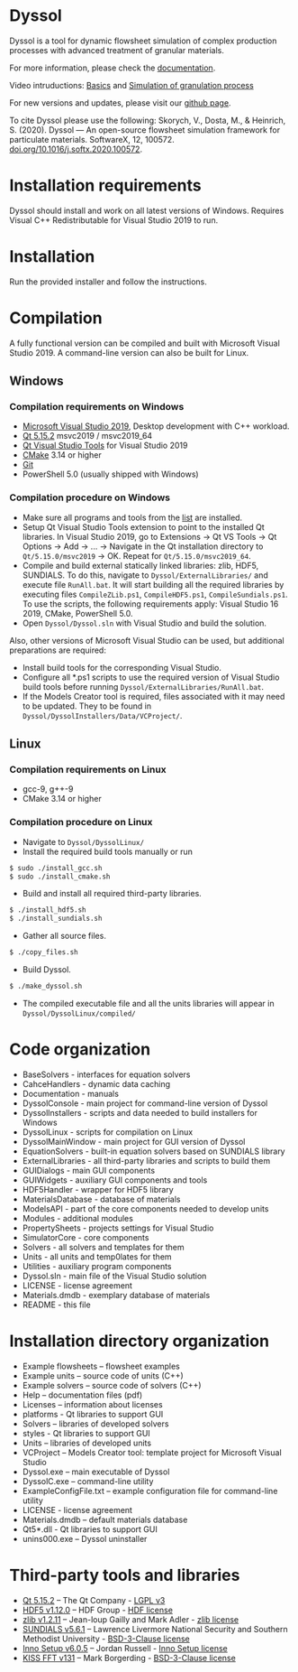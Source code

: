 # Dyssol
Dyssol is a tool for dynamic flowsheet simulation of complex production processes with advanced treatment of granular materials.

For more information, please check the [documentation](https://github.com/FlowsheetSimulation/Dyssol-open/tree/master/Documentation). 

Video intruductions: [Basics](https://youtu.be/IHzr0NVYW6M) and [Simulation of granulation process](https://youtu.be/ni54JwvCVDc)

For new versions and updates, please visit our [github page](https://github.com/FlowsheetSimulation/Dyssol-open/releases).

To cite Dyssol please use the following: 
Skorych, V., Dosta, M., & Heinrich, S. (2020). Dyssol — An open-source flowsheet simulation framework for particulate materials. SoftwareX, 12, 100572. [doi.org/10.1016/j.softx.2020.100572](https://doi.org/10.1016/j.softx.2020.100572).

# Installation requirements 
Dyssol should install and work on all latest versions of Windows.
Requires Visual C++ Redistributable for Visual Studio 2019 to run.

# Installation
Run the provided installer and follow the instructions.

# Compilation
A fully functional version can be compiled and built with Microsoft Visual Studio 2019. A command-line version can also be built for Linux.

## Windows
### Compilation requirements on Windows
- [Microsoft Visual Studio 2019](https://visualstudio.microsoft.com/thank-you-downloading-visual-studio/?sku=Community&rel=16), Desktop development with C++ workload.
- [Qt 5.15.2](https://www.qt.io/download-qt-installer) msvc2019 / msvc2019_64
- [Qt Visual Studio Tools](https://marketplace.visualstudio.com/items?itemName=TheQtCompany.QtVisualStudioTools2019) for Visual Studio 2019
- [CMake](https://cmake.org/download/) 3.14 or higher
- [Git](https://git-scm.com/downloads)
- PowerShell 5.0 (usually shipped with Windows)

### Compilation procedure on Windows
- Make sure all programs and tools from the [list](#Compilation-requirements) are installed.
- Setup Qt Visual Studio Tools extension to point to the installed Qt libraries. In Visual Studio 2019, go to Extensions → Qt VS Tools → Qt Options → Add → ... → Navigate in the Qt installation directory to `Qt/5.15.0/msvc2019` → OK. Repeat for `Qt/5.15.0/msvc2019_64`.
- Compile and build external statically linked libraries: zlib, HDF5, SUNDIALS. To do this, navigate to `Dyssol/ExternalLibraries/` and execute file `RunAll.bat`. It will start building all the required libraries by executing files `CompileZLib.ps1`, `CompileHDF5.ps1`, `CompileSundials.ps1`. To use the scripts, the following requirements apply: Visual Studio 16 2019, CMake, PowerShell 5.0.
- Open `Dyssol/Dyssol.sln` with Visual Studio and build the solution.

Also, other versions of Microsoft Visual Studio can be used, but additional preparations are required:
- Install build tools for the corresponding Visual Studio.
- Configure all *.ps1 scripts to use the required version of Visual Studio build tools before running `Dyssol/ExternalLibraries/RunAll.bat`.
- If the Models Creator tool is required, files associated with it may need to be updated. They to be found in `Dyssol/DyssolInstallers/Data/VCProject/`.

## Linux
### Compilation requirements on Linux
- gcc-9, g++-9
- CMake 3.14 or higher

### Compilation procedure on Linux
- Navigate to `Dyssol/DyssolLinux/`
- Install the required build tools manually or run
```sh
$ sudo ./install_gcc.sh
$ sudo ./install_cmake.sh
```
- Build and install all required third-party libraries.
```sh
$ ./install_hdf5.sh
$ ./install_sundials.sh
```
- Gather all source files.
```sh
$ ./copy_files.sh
```
- Build Dyssol.
```sh
$ ./make_dyssol.sh
```
- The compiled executable file and all the units libraries will appear in `Dyssol/DyssolLinux/compiled/`

# Code organization
- BaseSolvers - interfaces for equation solvers
- CahceHandlers - dynamic data caching
- Documentation - manuals
- DyssolConsole - main project for command-line version of Dyssol
- DyssolInstallers - scripts and data needed to build installers for Windows
- DyssolLinux - scripts for compilation on Linux
- DyssolMainWindow - main project for GUI version of Dyssol
- EquationSolvers - built-in equation solvers based on SUNDIALS library
- ExternalLibraries - all third-party libraries and scripts to build them
- GUIDialogs - main GUI components
- GUIWidgets - auxiliary GUI components and tools
- HDF5Handler - wrapper for HDF5 library
- MaterialsDatabase - database of materials
- ModelsAPI - part of the core components needed to develop units
- Modules - additional modules
- PropertySheets - projects settings for Visual Studio
- SimulatorCore - core components
- Solvers - all solvers and templates for them
- Units - all units and temp0lates for them
- Utilities - auxiliary program components
- Dyssol.sln - main file of the Visual Studio solution
- LICENSE - license agreement
- Materials.dmdb - exemplary database of materials 
- README - this file

# Installation directory organization 
- Example flowsheets – flowsheet examples 
- Example units – source code of units (C++)
- Example solvers – source code of solvers (C++)
- Help – documentation files (pdf)
- Licenses – information about licenses 
- platforms - Qt libraries to support GUI
- Solvers – libraries of developed solvers
- styles - Qt libraries to support GUI
- Units – libraries of developed units
- VCProject – Models Creator tool: template project for Microsoft Visual Studio 
- Dyssol.exe – main executable of Dyssol
- DyssolC.exe – command-line utility
- ExampleConfigFile.txt – example configuration file for command-line utility
- LICENSE - license agreement
- Materials.dmdb – default materials database
- Qt5*.dll - Qt libraries to support GUI
- unins000.exe – Dyssol uninstaller

# Third-party tools and libraries
- [Qt 5.15.2](https://www.qt.io/) – The Qt Company - [LGPL v3](https://doc.qt.io/qt-5/lgpl.html)
- [HDF5 v1.12.0](https://www.hdfgroup.org/downloads/hdf5/) – HDF Group - [HDF license](https://support.hdfgroup.org/ftp/HDF5/releases/COPYING)
- [zlib v1.2.11](https://www.zlib.net/) – Jean-loup Gailly and Mark Adler - [zlib license](https://www.zlib.net/zlib_license.html)
- [SUNDIALS v5.6.1](https://computing.llnl.gov/projects/sundials/) – Lawrence Livermore National Security and Southern Methodist University - [BSD-3-Clause license](https://computing.llnl.gov/projects/sundials/license)
- [Inno Setup v6.0.5](https://jrsoftware.org/isinfo.php) – Jordan Russell - [Inno Setup license](http://www.jrsoftware.org/files/is/license.txt)
- [KISS FFT v131](https://github.com/mborgerding/kissfft) – Mark Borgerding - [BSD-3-Clause license](https://github.com/mborgerding/kissfft/blob/master/COPYING)
